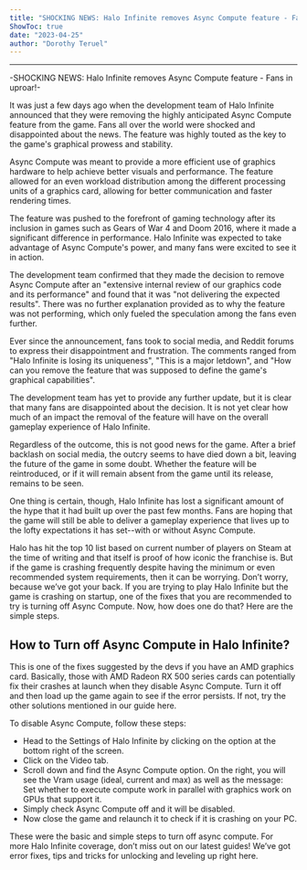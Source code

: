 ```yaml
---
title: "SHOCKING NEWS: Halo Infinite removes Async Compute feature - Fans in uproar!"
ShowToc: true 
date: "2023-04-25"
author: "Dorothy Teruel"
---
```

*****
-SHOCKING NEWS: Halo Infinite removes Async Compute feature - Fans in uproar!-

It was just a few days ago when the development team of Halo Infinite announced that they were removing the highly anticipated Async Compute feature from the game. Fans all over the world were shocked and disappointed about the news. The feature was highly touted as the key to the game's graphical prowess and stability.

Async Compute was meant to provide a more efficient use of graphics hardware to help achieve better visuals and performance. The feature allowed for an even workload distribution among the different processing units of a graphics card, allowing for better communication and faster rendering times.

The feature was pushed to the forefront of gaming technology after its inclusion in games such as Gears of War 4 and Doom 2016, where it made a significant difference in performance. Halo Infinite was expected to take advantage of Async Compute's power, and many fans were excited to see it in action.

The development team confirmed that they made the decision to remove Async Compute after an "extensive internal review of our graphics code and its performance" and found that it was "not delivering the expected results". There was no further explanation provided as to why the feature was not performing, which only fueled the speculation among the fans even further.

Ever since the announcement, fans took to social media, and Reddit forums to express their disappointment and frustration. The comments ranged from "Halo Infinite is losing its uniqueness", "This is a major letdown", and "How can you remove the feature that was supposed to define the game's graphical capabilities".

The development team has yet to provide any further update, but it is clear that many fans are disappointed about the decision. It is not yet clear how much of an impact the removal of the feature will have on the overall gameplay experience of Halo Infinite.

Regardless of the outcome, this is not good news for the game. After a brief backlash on social media, the outcry seems to have died down a bit, leaving the future of the game in some doubt. Whether the feature will be reintroduced, or if it will remain absent from the game until its release, remains to be seen.

One thing is certain, though, Halo Infinite has lost a significant amount of the hype that it had built up over the past few months. Fans are hoping that the game will still be able to deliver a gameplay experience that lives up to the lofty expectations it has set--with or without Async Compute.


Halo has hit the top 10 list based on current number of players on Steam at the time of writing and that itself is proof of how iconic the franchise is. But if the game is crashing frequently despite having the minimum or even recommended system requirements, then it can be worrying. Don’t worry, because we’ve got your back. If you are trying to play Halo Infinite but the game is crashing on startup, one of the fixes that you are recommended to try is turning off Async Compute. Now, how does one do that? Here are the simple steps.
 
## How to Turn off Async Compute in Halo Infinite?
 
This is one of the fixes suggested by the devs if you have an AMD graphics card. Basically, those with AMD Radeon RX 500 series cards can potentially fix their crashes at launch when they disable Async Compute. Turn it off and then load up the game again to see if the error persists. If not, try the other solutions mentioned in our guide here.
 
To disable Async Compute, follow these steps:
 
- Head to the Settings of Halo Infinite by clicking on the option at the bottom right of the screen.
 - Click on the Video tab.
 - Scroll down and find the Async Compute option. On the right, you will see the Vram usage (ideal, current and max) as well as the message: Set whether to execute compute work in parallel with graphics work on GPUs that support it.
 - Simply check Async Compute off and it will be disabled.
 - Now close the game and relaunch it to check if it is crashing on your PC.

 
These were the basic and simple steps to turn off async compute. For more Halo Infinite coverage, don’t miss out on our latest guides! We’ve got error fixes, tips and tricks for unlocking and leveling up right here.





